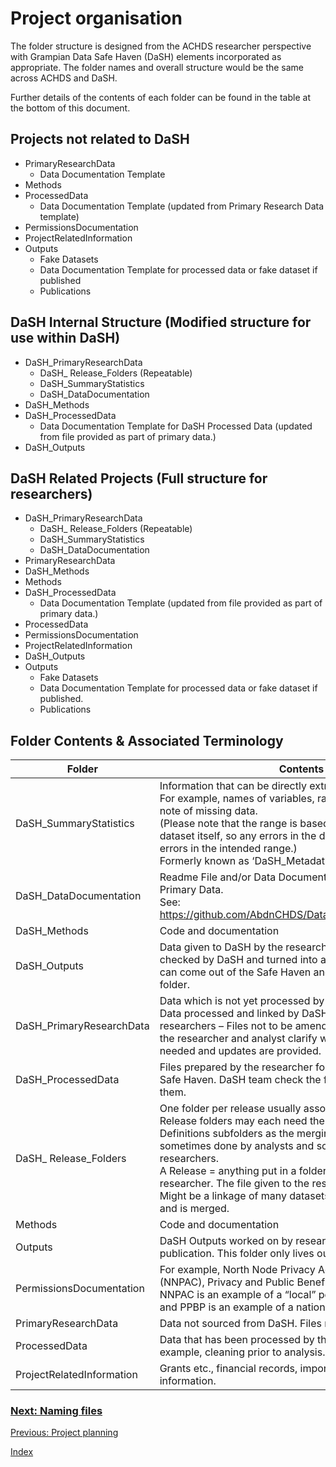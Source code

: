 # Project organisation
The folder structure is designed from the ACHDS researcher perspective with Grampian Data Safe Haven (DaSH) elements incorporated as appropriate.  The folder names and overall structure would be the same across ACHDS and DaSH.

Further details of the contents of each folder can be found in the table at the bottom of this document.

## Projects not related to DaSH
* PrimaryResearchData
  * Data Documentation Template
* Methods
* ProcessedData
  * Data Documentation Template (updated from Primary Research Data template)
* PermissionsDocumentation
* ProjectRelatedInformation
* Outputs
  * Fake Datasets
  * Data Documentation Template for processed data or fake dataset if published
  * Publications

## DaSH Internal Structure (Modified structure for use within DaSH)
* DaSH_PrimaryResearchData  
  * DaSH_ Release_Folders (Repeatable)
  * DaSH_SummaryStatistics
  * DaSH_DataDocumentation
* DaSH_Methods
* DaSH_ProcessedData
  * Data Documentation Template for DaSH Processed Data (updated from file provided as part of primary data.)
* DaSH_Outputs

## DaSH Related Projects (Full structure for researchers)
* DaSH_PrimaryResearchData
  * DaSH_ Release_Folders (Repeatable)
  * DaSH_SummaryStatistics
  * DaSH_DataDocumentation
* PrimaryResearchData
* DaSH_Methods
* Methods
* DaSH_ProcessedData
  * Data Documentation Template (updated from file provided as part of primary data.)
* ProcessedData
* PermissionsDocumentation
* ProjectRelatedInformation
* DaSH_Outputs
* Outputs
  * Fake Datasets
  * Data Documentation Template for processed data or fake dataset if published.
  * Publications

## Folder Contents & Associated Terminology
|Folder | Contents |
|------------ | -------------|
|DaSH_SummaryStatistics | Information that can be directly extracted from the dataset. For example, names of variables, range of variables and a note of missing data.  <br/>(Please note that the range is based on information in the dataset itself, so any errors in the dataset could lead to errors in the intended range.) <br/>Formerly known as ‘DaSH_Metadata’. |
|DaSH_DataDocumentation | Readme File and/or Data Documentation Template for Primary Data.<br/>See: https://github.com/AbdnCHDS/DataDocumentationTemplate  
|DaSH_Methods | Code and documentation |
|DaSH_Outputs | Data given to DaSH by the researcher after analysis, checked by DaSH and turned into an ‘output’. This means it can come out of the Safe Haven and put in the researcher folder. |
|DaSH_PrimaryResearchData | Data which is not yet processed by researcher.<br/>Data processed and linked by DaSH and then released to researchers – Files not to be amended. May be versioned as the researcher and analyst clarify what information is needed and updates are provided. |
|DaSH_ProcessedData | Files prepared by the researcher for transferring out of the Safe Haven.  DaSH team check the files and then transfer them. |
|DaSH_ Release_Folders | One folder per release usually associated with a date.<br/>Release folders may each need their own Metadata and Definitions subfolders as the merging of datasets is sometimes done by analysts and sometimes done by researchers.<br/>A Release = anything put in a folder on behalf of a researcher. The file given to the researcher as an output.  Might be a linkage of many datasets from different points and is merged.
|Methods | Code and documentation |
|Outputs | DaSH Outputs worked on by researcher.  Final version for publication. This folder only lives outside of DaSH. |  
|PermissionsDocumentation | For example, North Node Privacy Advisory Committee (NNPAC), Privacy and Public Benefit Panel (PPBP).<br/>NNPAC is an example of a “local” permissions body (LPAC) and PPBP is an example of a national permissions provider. |
|PrimaryResearchData |Data not sourced from DaSH. Files not to be amended. |
|ProcessedData | Data that has been processed by the researcher, for example, cleaning prior to analysis.|
|ProjectRelatedInformation | Grants etc., financial records, important emails, private information. |

### [Next: Naming files](filenames.md)
[Previous: Project planning](project-planning.md)

[Index](index.md)
